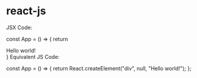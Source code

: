 # react-js

JSX Code:

const App = () => {
    return <div>Hello world!</div>
}
Equivalent JS Code:

const App = () => {
  return React.createElement("div", null, "Hello world!");
};
